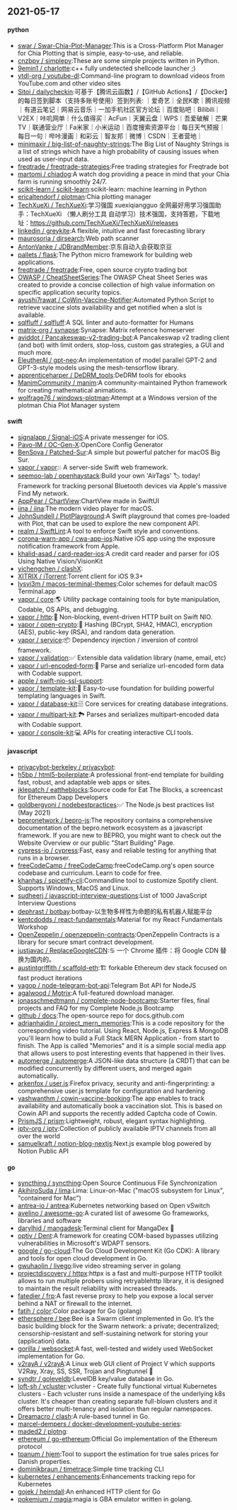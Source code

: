 ## 2021-05-17

#### python
* [swar / Swar-Chia-Plot-Manager](https://github.com/swar/Swar-Chia-Plot-Manager):This is a Cross-Platform Plot Manager for Chia Plotting that is simple, easy-to-use, and reliable.
* [cnzbpy / simplepy](https://github.com/cnzbpy/simplepy):These are some simple projects written in Python.
* [9emin1 / charlotte](https://github.com/9emin1/charlotte):c++ fully undetected shellcode launcher ;)
* [ytdl-org / youtube-dl](https://github.com/ytdl-org/youtube-dl):Command-line program to download videos from YouTube.com and other video sites
* [Sitoi / dailycheckin](https://github.com/Sitoi/dailycheckin):可基于【腾讯云函数】/【GitHub Actions】/【Docker】的每日签到脚本（支持多账号使用）签到列表: ｜爱奇艺｜全民K歌｜腾讯视频｜有道云笔记｜网易云音乐｜一加手机社区官方论坛｜百度贴吧｜Bilibili｜V2EX｜咔叽网单｜什么值得买｜AcFun｜天翼云盘｜WPS｜吾爱破解｜芒果TV｜联通营业厅｜Fa米家｜小米运动｜百度搜索资源平台｜每日天气预报｜每日一句｜哔咔漫画｜和彩云｜智友邦｜微博｜CSDN｜王者营地｜
* [minimaxir / big-list-of-naughty-strings](https://github.com/minimaxir/big-list-of-naughty-strings):The Big List of Naughty Strings is a list of strings which have a high probability of causing issues when used as user-input data.
* [freqtrade / freqtrade-strategies](https://github.com/freqtrade/freqtrade-strategies):Free trading strategies for Freqtrade bot
* [martomi / chiadog](https://github.com/martomi/chiadog):A watch dog providing a peace in mind that your Chia farm is running smoothly 24/7.
* [scikit-learn / scikit-learn](https://github.com/scikit-learn/scikit-learn):scikit-learn: machine learning in Python
* [ericaltendorf / plotman](https://github.com/ericaltendorf/plotman):Chia plotting manager
* [TechXueXi / TechXueXi](https://github.com/TechXueXi/TechXueXi):学习强国 xuexiqiangguo 全网最好用学习强国助手：TechXueXi （懒人刷分工具 自动学习）技术强国，支持答题，下载地址：https://github.com/TechXueXi/TechXueXi/releases
* [linkedin / greykite](https://github.com/linkedin/greykite):A flexible, intuitive and fast forecasting library
* [maurosoria / dirsearch](https://github.com/maurosoria/dirsearch):Web path scanner
* [AntonVanke / JDBrandMember](https://github.com/AntonVanke/JDBrandMember):京东自动入会获取京豆
* [pallets / flask](https://github.com/pallets/flask):The Python micro framework for building web applications.
* [freqtrade / freqtrade](https://github.com/freqtrade/freqtrade):Free, open source crypto trading bot
* [OWASP / CheatSheetSeries](https://github.com/OWASP/CheatSheetSeries):The OWASP Cheat Sheet Series was created to provide a concise collection of high value information on specific application security topics.
* [ayushi7rawat / CoWin-Vaccine-Notifier](https://github.com/ayushi7rawat/CoWin-Vaccine-Notifier):Automated Python Script to retrieve vaccine slots availability and get notified when a slot is available.
* [sqlfluff / sqlfluff](https://github.com/sqlfluff/sqlfluff):A SQL linter and auto-formatter for Humans
* [matrix-org / synapse](https://github.com/matrix-org/synapse):Synapse: Matrix reference homeserver
* [aviddot / Pancakeswap-v2-trading-bot](https://github.com/aviddot/Pancakeswap-v2-trading-bot):A Pancakeswap v2 trading client (and bot) with limit orders, stop-loss, custom gas strategies, a GUI and much more.
* [EleutherAI / gpt-neo](https://github.com/EleutherAI/gpt-neo):An implementation of model parallel GPT-2 and GPT-3-style models using the mesh-tensorflow library.
* [apprenticeharper / DeDRM_tools](https://github.com/apprenticeharper/DeDRM_tools):DeDRM tools for ebooks
* [ManimCommunity / manim](https://github.com/ManimCommunity/manim):A community-maintained Python framework for creating mathematical animations.
* [wolfrage76 / windows-plotman](https://github.com/wolfrage76/windows-plotman):Attempt at a Windows version of the plotman Chia Plot Manager system

#### swift
* [signalapp / Signal-iOS](https://github.com/signalapp/Signal-iOS):A private messenger for iOS.
* [Pavo-IM / OC-Gen-X](https://github.com/Pavo-IM/OC-Gen-X):OpenCore Config Generator
* [BenSova / Patched-Sur](https://github.com/BenSova/Patched-Sur):A simple but powerful patcher for macOS Big Sur.
* [vapor / vapor](https://github.com/vapor/vapor):💧
A server-side Swift web framework.
* [seemoo-lab / openhaystack](https://github.com/seemoo-lab/openhaystack):Build your own 'AirTags'
🏷
today! Framework for tracking personal Bluetooth devices via Apple's massive Find My network.
* [AppPear / ChartView](https://github.com/AppPear/ChartView):ChartView made in SwiftUI
* [iina / iina](https://github.com/iina/iina):The modern video player for macOS.
* [JohnSundell / PlotPlayground](https://github.com/JohnSundell/PlotPlayground):A Swift playground that comes pre-loaded with Plot, that can be used to explore the new component API.
* [realm / SwiftLint](https://github.com/realm/SwiftLint):A tool to enforce Swift style and conventions.
* [corona-warn-app / cwa-app-ios](https://github.com/corona-warn-app/cwa-app-ios):Native iOS app using the exposure notification framework from Apple.
* [khalid-asad / card-reader-ios](https://github.com/khalid-asad/card-reader-ios):A credit card reader and parser for iOS Using Native Vision/VisionKit
* [yichengchen / clashX](https://github.com/yichengchen/clashX):
* [XITRIX / iTorrent](https://github.com/XITRIX/iTorrent):Torrent client for iOS 9.3+
* [lysyi3m / macos-terminal-themes](https://github.com/lysyi3m/macos-terminal-themes):Color schemes for default macOS Terminal.app
* [vapor / core](https://github.com/vapor/core):🌎
Utility package containing tools for byte manipulation, Codable, OS APIs, and debugging.
* [vapor / http](https://github.com/vapor/http):🚀
Non-blocking, event-driven HTTP built on Swift NIO.
* [vapor / open-crypto](https://github.com/vapor/open-crypto):🔑
Hashing (BCrypt, SHA2, HMAC), encryption (AES), public-key (RSA), and random data generation.
* [vapor / service](https://github.com/vapor/service):📦
Dependency injection / inversion of control framework.
* [vapor / validation](https://github.com/vapor/validation):✅
Extensible data validation library (name, email, etc)
* [vapor / url-encoded-form](https://github.com/vapor/url-encoded-form):📝
Parse and serialize url-encoded form data with Codable support.
* [apple / swift-nio-ssl-support](https://github.com/apple/swift-nio-ssl-support):
* [vapor / template-kit](https://github.com/vapor/template-kit):📄
Easy-to-use foundation for building powerful templating languages in Swift.
* [vapor / database-kit](https://github.com/vapor/database-kit):🗄
Core services for creating database integrations.
* [vapor / multipart-kit](https://github.com/vapor/multipart-kit):🏞
Parses and serializes multipart-encoded data with Codable support.
* [vapor / console-kit](https://github.com/vapor/console-kit):💻
APIs for creating interactive CLI tools.

#### javascript
* [privacybot-berkeley / privacybot](https://github.com/privacybot-berkeley/privacybot):
* [h5bp / html5-boilerplate](https://github.com/h5bp/html5-boilerplate):A professional front-end template for building fast, robust, and adaptable web apps or sites.
* [jklepatch / eattheblocks](https://github.com/jklepatch/eattheblocks):Source code for Eat The Blocks, a screencast for Ethereum Dapp Developers
* [goldbergyoni / nodebestpractices](https://github.com/goldbergyoni/nodebestpractices):✅
The Node.js best practices list (May 2021)
* [bepronetwork / bepro-js](https://github.com/bepronetwork/bepro-js):The repository contains a comprehensive documentation of the bepro.network ecosystem as a javascript framework. If you are new to BEPRO, you might want to check out the Website Overview or our public "Start Building" Page.
* [cypress-io / cypress](https://github.com/cypress-io/cypress):Fast, easy and reliable testing for anything that runs in a browser.
* [freeCodeCamp / freeCodeCamp](https://github.com/freeCodeCamp/freeCodeCamp):freeCodeCamp.org's open source codebase and curriculum. Learn to code for free.
* [khanhas / spicetify-cli](https://github.com/khanhas/spicetify-cli):Commandline tool to customize Spotify client. Supports Windows, MacOS and Linux.
* [sudheerj / javascript-interview-questions](https://github.com/sudheerj/javascript-interview-questions):List of 1000 JavaScript Interview Questions
* [dephrast / botbay](https://github.com/dephrast/botbay):botbay-以生物多样性为命题的私有机器人赋能平台
* [kentcdodds / react-fundamentals](https://github.com/kentcdodds/react-fundamentals):Material for my React Fundamentals Workshop
* [OpenZeppelin / openzeppelin-contracts](https://github.com/OpenZeppelin/openzeppelin-contracts):OpenZeppelin Contracts is a library for secure smart contract development.
* [justjavac / ReplaceGoogleCDN](https://github.com/justjavac/ReplaceGoogleCDN):♋
一个 Chrome 插件：将 Google CDN 替换为国内的。
* [austintgriffith / scaffold-eth](https://github.com/austintgriffith/scaffold-eth):🏗
forkable Ethereum dev stack focused on fast product iterations
* [yagop / node-telegram-bot-api](https://github.com/yagop/node-telegram-bot-api):Telegram Bot API for NodeJS
* [agalwood / Motrix](https://github.com/agalwood/Motrix):A full-featured download manager.
* [jonasschmedtmann / complete-node-bootcamp](https://github.com/jonasschmedtmann/complete-node-bootcamp):Starter files, final projects and FAQ for my Complete Node.js Bootcamp
* [github / docs](https://github.com/github/docs):The open-source repo for docs.github.com
* [adrianhajdin / project_mern_memories](https://github.com/adrianhajdin/project_mern_memories):This is a code repository for the corresponding video tutorial. Using React, Node.js, Express & MongoDB you'll learn how to build a Full Stack MERN Application - from start to finish. The App is called "Memories" and it is a simple social media app that allows users to post interesting events that happened in their lives.
* [automerge / automerge](https://github.com/automerge/automerge):A JSON-like data structure (a CRDT) that can be modified concurrently by different users, and merged again automatically.
* [arkenfox / user.js](https://github.com/arkenfox/user.js):Firefox privacy, security and anti-fingerprinting: a comprehensive user.js template for configuration and hardening
* [yashwanthm / cowin-vaccine-booking](https://github.com/yashwanthm/cowin-vaccine-booking):The app enables to track availability and automatically book a vaccination slot. This is based on Cowin API and supports the recently added Captcha code of Cowin.
* [PrismJS / prism](https://github.com/PrismJS/prism):Lightweight, robust, elegant syntax highlighting.
* [iptv-org / iptv](https://github.com/iptv-org/iptv):Collection of publicly available IPTV channels from all over the world
* [samuelkraft / notion-blog-nextjs](https://github.com/samuelkraft/notion-blog-nextjs):Next.js example blog powered by Notion Public API

#### go
* [syncthing / syncthing](https://github.com/syncthing/syncthing):Open Source Continuous File Synchronization
* [AkihiroSuda / lima](https://github.com/AkihiroSuda/lima):Lima: Linux-on-Mac ("macOS subsystem for Linux", "containerd for Mac")
* [antrea-io / antrea](https://github.com/antrea-io/antrea):Kubernetes networking based on Open vSwitch
* [avelino / awesome-go](https://github.com/avelino/awesome-go):A curated list of awesome Go frameworks, libraries and software
* [darylhjd / mangadesk](https://github.com/darylhjd/mangadesk):Terminal client for MangaDex
📖
* [optiv / Dent](https://github.com/optiv/Dent):A framework for creating COM-based bypasses utilizing vulnerabilities in Microsoft's WDAPT sensors.
* [google / go-cloud](https://github.com/google/go-cloud):The Go Cloud Development Kit (Go CDK): A library and tools for open cloud development in Go.
* [gwuhaolin / livego](https://github.com/gwuhaolin/livego):live video streaming server in golang
* [projectdiscovery / httpx](https://github.com/projectdiscovery/httpx):httpx is a fast and multi-purpose HTTP toolkit allows to run multiple probers using retryablehttp library, it is designed to maintain the result reliability with increased threads.
* [fatedier / frp](https://github.com/fatedier/frp):A fast reverse proxy to help you expose a local server behind a NAT or firewall to the internet.
* [fatih / color](https://github.com/fatih/color):Color package for Go (golang)
* [ethersphere / bee](https://github.com/ethersphere/bee):Bee is a Swarm client implemented in Go. It’s the basic building block for the Swarm network: a private; decentralized; censorship-resistant and self-sustaining network for storing your (application) data.
* [gorilla / websocket](https://github.com/gorilla/websocket):A fast, well-tested and widely used WebSocket implementation for Go.
* [v2rayA / v2rayA](https://github.com/v2rayA/v2rayA):A Linux web GUI client of Project V which supports V2Ray, Xray, SS, SSR, Trojan and Pingtunnel
🚀
* [syndtr / goleveldb](https://github.com/syndtr/goleveldb):LevelDB key/value database in Go.
* [loft-sh / vcluster](https://github.com/loft-sh/vcluster):vcluster - Create fully functional virtual Kubernetes clusters - Each vcluster runs inside a namespace of the underlying k8s cluster. It's cheaper than creating separate full-blown clusters and it offers better multi-tenancy and isolation than regular namespaces.
* [Dreamacro / clash](https://github.com/Dreamacro/clash):A rule-based tunnel in Go.
* [marcel-dempers / docker-development-youtube-series](https://github.com/marcel-dempers/docker-development-youtube-series):
* [maded2 / plotng](https://github.com/maded2/plotng):
* [ethereum / go-ethereum](https://github.com/ethereum/go-ethereum):Official Go implementation of the Ethereum protocol
* [tpanum / hjem](https://github.com/tpanum/hjem):Tool to support the estimation for true sales prices for Danish properties.
* [dominikbraun / timetrace](https://github.com/dominikbraun/timetrace):Simple time tracking CLI
* [kubernetes / enhancements](https://github.com/kubernetes/enhancements):Enhancements tracking repo for Kubernetes
* [gojek / heimdall](https://github.com/gojek/heimdall):An enhanced HTTP client for Go
* [pokemium / magia](https://github.com/pokemium/magia):magia is GBA emulator written in golang.
